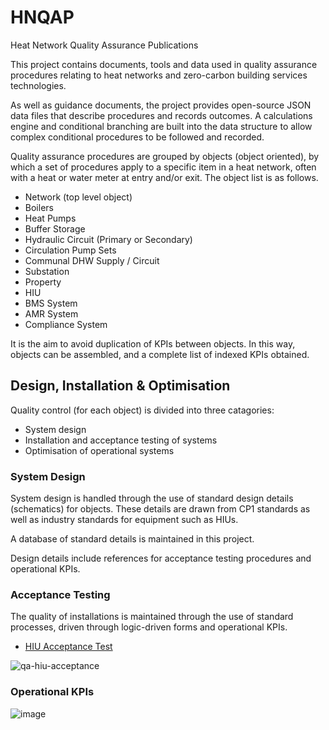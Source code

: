 # HNQAP
Heat Network Quality Assurance Publications

This project contains documents, tools and data used in quality assurance procedures relating to heat networks and zero-carbon building services technologies.

As well as guidance documents, the project provides open-source JSON data files that describe procedures and records outcomes. A calculations engine and conditional branching are built into the data structure to allow complex conditional procedures to be followed and recorded.    

Quality assurance procedures are grouped by objects (object oriented), by which a set of procedures apply to a specific item in a heat network, often with a heat or water meter at entry and/or exit.  The object list is as follows.

* Network (top level object)
* Boilers
* Heat Pumps
* Buffer Storage
* Hydraulic Circuit (Primary or Secondary)
* Circulation Pump Sets
* Communal DHW Supply / Circuit
* Substation
* Property
* HIU
* BMS System 
* AMR System
* Compliance System
  
It is the aim to avoid duplication of KPIs between objects.  In this way, objects can be assembled, and a complete list of indexed KPIs obtained.
  
## Design, Installation & Optimisation

Quality control (for each object) is divided into three catagories:

* System design
* Installation and acceptance testing of systems
* Optimisation of operational systems

### System Design

System design is handled through the use of standard design details (schematics) for objects.  These details are drawn from CP1 standards as well as industry standards for equipment such as HIUs.

A database of standard details is maintained in this project.

Design details include references for acceptance testing procedures and operational KPIs.

### Acceptance Testing

The quality of installations is maintained through the use of standard processes, driven through logic-driven forms and operational KPIs.

* [HIU Acceptance Test](https://heatweb.b-cdn.net/browserware/hwforms5.html?loadCID=bafkreibb3h2appcsvztmvfz4eiybfudqlf3bfaobrsjcly63pp6i5vgygi)
  
![qa-hiu-acceptance](https://github.com/heatweb/HNQAP/assets/7034068/532226b9-1e73-4eb1-b0bd-0a37d4f339c8)


### Operational KPIs

![image](https://github.com/heatweb/HNQAP/assets/7034068/70228675-7ffe-4fab-bc68-9c11c51434b5)


